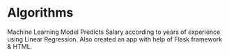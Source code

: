 # Algorithms
Machine Learning
Model Predicts Salary according to years of experience using Linear Regression.
Also created an app with help of Flask framework & HTML.
